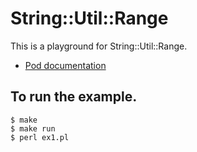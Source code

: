 # String::Util::Range

This is a playground for String::Util::Range.
- [Pod documentation](https://metacpan.org/pod/String::Util::Range)

## To run the example.
```
$ make
$ make run
$ perl ex1.pl
```
